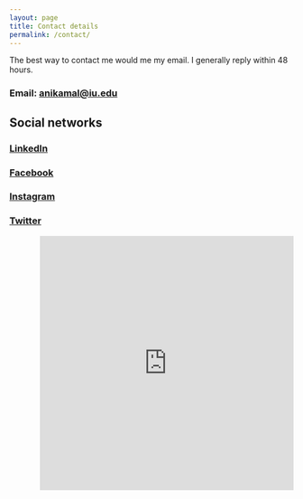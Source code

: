 ```yaml
---
layout: page
title: Contact details
permalink: /contact/
---
```


The best way to contact me would me my email. I generally reply within 48 hours.

### **Email**: [anikamal@iu.edu](anikamal@iu.edu)

## Social networks

### [**LinkedIn**](https://www.linkedin.com/in/anirudhkm)  
### [**Facebook**](https://www.facebook.com/kmanirudh)  
### [**Instagram**](https://www.instagram.com/anirudhkm)  
### [**Twitter**](https://www.twitter.com/anirudhkm)  


<iframe src="https://www.google.com/maps/embed?pb=!1m18!1m12!1m3!1d3093.092277662038!2d-86.49305428432142!3d39.172622879529335!2m3!1f0!2f0!3f0!3m2!1i1024!2i768!4f13.1!3m3!1m2!1s0x886c641af326e4ad%3A0x15696037346c0ac4!2s613+Woodbridge+Dr%2C+Bloomington%2C+IN+47408!5e0!3m2!1sen!2sus!4v1485278439411" width="450" height="450" align = "right" frameborder="0" style="border:0" allowfullscreen></iframe>